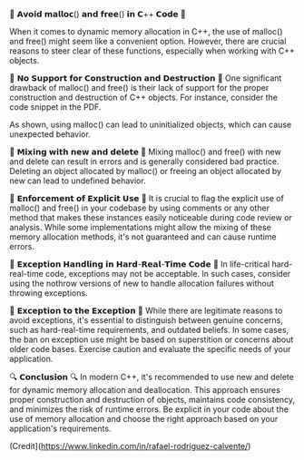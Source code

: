 🚫 𝗔𝘃𝗼𝗶𝗱 𝗺𝗮𝗹𝗹𝗼𝗰() 𝗮𝗻𝗱 𝗳𝗿𝗲𝗲() 𝗶𝗻 𝗖++ 𝗖𝗼𝗱𝗲 🚫

When it comes to dynamic memory allocation in C++, the use of malloc() and free() might seem like a convenient option. However, there are crucial reasons to steer clear of these functions, especially when working with C++ objects.

🚧 𝗡𝗼 𝗦𝘂𝗽𝗽𝗼𝗿𝘁 𝗳𝗼𝗿 𝗖𝗼𝗻𝘀𝘁𝗿𝘂𝗰𝘁𝗶𝗼𝗻 𝗮𝗻𝗱 𝗗𝗲𝘀𝘁𝗿𝘂𝗰𝘁𝗶𝗼𝗻 🚧 One significant drawback of malloc() and free() is their lack of support for the proper construction and destruction of C++ objects. For instance, consider the code snippet in the PDF.

As shown, using malloc() can lead to uninitialized objects, which can cause unexpected behavior.

🔄 𝗠𝗶𝘅𝗶𝗻𝗴 𝘄𝗶𝘁𝗵 𝗻𝗲𝘄 𝗮𝗻𝗱 𝗱𝗲𝗹𝗲𝘁𝗲 🔄 Mixing malloc() and free() with new and delete can result in errors and is generally considered bad practice. Deleting an object allocated by malloc() or freeing an object allocated by new can lead to undefined behavior.

🚨 𝗘𝗻𝗳𝗼𝗿𝗰𝗲𝗺𝗲𝗻𝘁 𝗼𝗳 𝗘𝘅𝗽𝗹𝗶𝗰𝗶𝘁 𝗨𝘀𝗲 🚨 It is crucial to flag the explicit use of malloc() and free() in your codebase by using comments or any other method that makes these instances easily noticeable during code review or analysis. While some implementations might allow the mixing of these memory allocation methods, it's not guaranteed and can cause runtime errors.

🚫 𝗘𝘅𝗰𝗲𝗽𝘁𝗶𝗼𝗻 𝗛𝗮𝗻𝗱𝗹𝗶𝗻𝗴 𝗶𝗻 𝗛𝗮𝗿𝗱-𝗥𝗲𝗮𝗹-𝗧𝗶𝗺𝗲 𝗖𝗼𝗱𝗲 🚫 In life-critical hard-real-time code, exceptions may not be acceptable. In such cases, consider using the nothrow versions of new to handle allocation failures without throwing exceptions.

📢 𝗘𝘅𝗰𝗲𝗽𝘁𝗶𝗼𝗻 𝘁𝗼 𝘁𝗵𝗲 𝗘𝘅𝗰𝗲𝗽𝘁𝗶𝗼𝗻 📢 While there are legitimate reasons to avoid exceptions, it's essential to distinguish between genuine concerns, such as hard-real-time requirements, and outdated beliefs. In some cases, the ban on exception use might be based on superstition or concerns about older code bases. Exercise caution and evaluate the specific needs of your application.

🔍 𝗖𝗼𝗻𝗰𝗹𝘂𝘀𝗶𝗼𝗻 🔍 In modern C++, it's recommended to use new and delete for dynamic memory allocation and deallocation. This approach ensures proper construction and destruction of objects, maintains code consistency, and minimizes the risk of runtime errors. Be explicit in your code about the use of memory allocation and choose the right approach based on your application's requirements.

(Credit](https://www.linkedin.com/in/rafael-rodriguez-calvente/)
